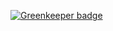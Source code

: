 
[![Greenkeeper badge](https://badges.greenkeeper.io/Atomic-Reactor/Toolkit-Assembler.svg)](https://greenkeeper.io/)
